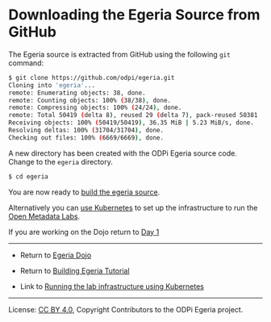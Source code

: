 <!-- SPDX-License-Identifier: CC-BY-4.0 -->
<!-- Copyright Contributors to the ODPi Egeria project. -->

# Downloading the Egeria Source from GitHub

The Egeria source is extracted from GitHub using the following `git` command:

```bash
$ git clone https://github.com/odpi/egeria.git
Cloning into 'egeria'...
remote: Enumerating objects: 38, done.
remote: Counting objects: 100% (38/38), done.
remote: Compressing objects: 100% (24/24), done.
remote: Total 50419 (delta 8), reused 29 (delta 7), pack-reused 50381
Receiving objects: 100% (50419/50419), 36.35 MiB | 5.23 MiB/s, done.
Resolving deltas: 100% (31704/31704), done.
Checking out files: 100% (6669/6669), done.
```

A new directory has been created with the ODPi Egeria source code.
Change to the `egeria` directory.

```bash
$ cd egeria
```

You are now ready to [build the egeria source](task-building-egeria-source.md).

Alternatively you can [use Kubernetes](../lab-infrastructure-guide/running-kubernetes.md)
to set up the infrastructure to run the [Open Metadata Labs](../../open-metadata-labs).

If you are working on the Dojo return to [Day 1](../../egeria-dojo/egeria-dojo-day-1-3-2-4-second-server.md)

----
* Return to [Egeria Dojo](../../egeria-dojo/egeria-dojo-day-1-3-2-4-second-server.md)
* Return to [Building Egeria Tutorial](.)


* Link to [Running the lab infrastructure using Kubernetes](../lab-infrastructure-guide/running-kubernetes.md)

----
License: [CC BY 4.0](https://creativecommons.org/licenses/by/4.0/),
Copyright Contributors to the ODPi Egeria project.
